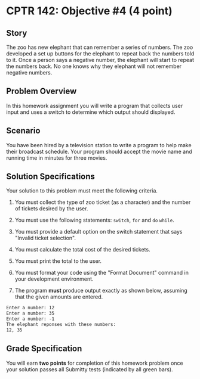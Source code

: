 # CPTR 142: Objective #4 (4 point)

## Story

The zoo has new elephant that can remember a series of numbers.
The zoo developed a set up buttons for the elephant to repeat back the numbers told to it.
Once a person says a negative number, the elephant will start to repeat the numbers back.
No one knows why they elephant will not remember negative numbers.

## Problem Overview

In this homework assignment you will write a program that collects user input and uses a switch to determine which output should displayed.

## Scenario

You have been hired by a television station to write a program to help make their broadcast schedule.
Your program should accept the movie name and running time in minutes for three movies.

## Solution Specifications

Your solution to this problem must meet the following criteria.

1. You must collect the type of zoo ticket (as a character) and the number of tickets desired by the user.

1. You must use the following statements: `switch`, `for` and `do` `while`.

1. You must provide a default option on the switch statement that says "Invalid ticket selection".

1. You must calculate the total cost of the desired tickets.

1. You must print the total to the user.

1. You must format your code using the "Format Document" command in your development environment.

1. The program **must** produce output exactly as shown below, assuming that the given amounts are entered.

```html
Enter a number: 12
Enter a number: 35
Enter a number: -1
The elephant reponses with these numbers:
12, 35
```

## Grade Specification

You will earn **two points** for completion of this homework problem once your solution passes all Submitty tests (indicated by all green bars).
